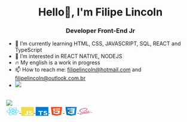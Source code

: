 <h1 align="center">Hello👋, I'm Filipe Lincoln</h1>
<h3 align="center">Developer Front-End Jr</h3>

    
- 🌱 I’m currently learning HTML, CSS, JAVASCRIPT, SQL, REACT and TypeScript
- 👀 I’m interested in  REACT NATIVE, NODEJS
- 🔥 My english is a work in progress
- 📫 How to reach me: filipelincoln@hotmail.com and filipelincoln@outlook.com.br
- <a href="https://www.linkedin.com/in/filipe-lincoln-756769169/" target="_blank"><img src="https://img.shields.io/badge/-LinkedIn-%230077B5?style=for-the-badge&logo=linkedin&logoColor=white" target="_blank"></a> 

</br>

<div>
  <a href="https://github.com/FilipeLN">
  <img  src="https://github-readme-stats.vercel.app/api?username=FilipeLN&&show_icons=true"/>    
     
</div
      
 <div style="display: inline_block">
 <img align="center" alt="React" height="24" width="35" src="https://raw.githubusercontent.com/devicons/devicon/master/icons/react/react-original.svg">      
 <img align="center" alt="JavaScript-Js" height="24" width="35" src="https://raw.githubusercontent.com/devicons/devicon/master/icons/javascript/javascript-plain.svg">
 <img align="center" alt="Type-Ts" height="24" width="35" src="https://raw.githubusercontent.com/devicons/devicon/master/icons/typescript/typescript-plain.svg">
 <img align="center" alt="HTML" height="24" width="35" src="https://raw.githubusercontent.com/devicons/devicon/master/icons/html5/html5-original.svg">
 <img align="center" alt="CSS" height="24" width="35" src="https://raw.githubusercontent.com/devicons/devicon/master/icons/css3/css3-original.svg">
 <img align="center" alt="SCSS" height="24" width="35" src="https://raw.githubusercontent.com/devicons/devicon/master/icons/sass/sass-original.svg">
</div>

      
      
 <!---
FilipeLN/FilipeLN is a ✨ special ✨ repository because its `README.md` (this file) appears on your GitHub profile.
You can click the Preview link to take a look at your changes.
--->
